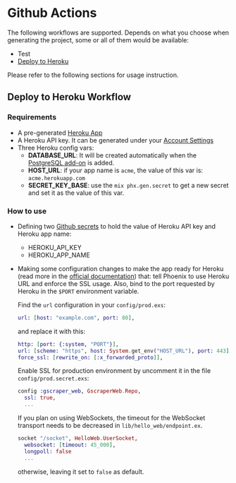 # Github Actions

The following workflows are supported. Depends on what you choose when generating the project, some or all of them would be available:

- Test
- [Deploy to Heroku](#deploy-to-heroku-workflow)

Please refer to the following sections for usage instruction.

## Deploy to Heroku Workflow

### Requirements

- A pre-generated [Heroku App](https://devcenter.heroku.com/articles/creating-apps)
- A Heroku API key. It can be generated under your [Account Settings](https://dashboard.heroku.com/account#api-key)
- Three Heroku config vars:  
  - **DATABASE_URL**: It will be created automatically when the [PostgreSQL add-on](https://elements.heroku.com/addons/heroku-postgresql) is added.
  - **HOST_URL**: if your app name is `acme`, the value of this var is: `acme.herokuapp.com`
  - **SECRET_KEY_BASE**: use the `mix phx.gen.secret` to get a new secret and set it as the value of this var.

### How to use

- Defining two [Github secrets](https://docs.github.com/en/actions/reference/encrypted-secrets) to hold the value of Heroku API key and Heroku app name:
  - HEROKU_API_KEY
  - HEROKU_APP_NAME
- Making some configuration changes to make the app ready for Heroku (read more in the [official documentation](https://hexdocs.pm/phoenix/heroku.html#making-our-project-ready-for-heroku)) that: 
  tell Phoenix to use Heroku URL and enforce the SSL usage. Also, bind to the port requested by Heroku in the `$PORT` environment variable.

  Find the `url` configuration in your `config/prod.exs`:

  ```elixir
  url: [host: "example.com", port: 80],
  ```

  and replace it with this:

  ```elixir
  http: [port: {:system, "PORT"}],
  url: [scheme: "https", host: System.get_env("HOST_URL"), port: 443],
  force_ssl: [rewrite_on: [:x_forwarded_proto]],
  ```
  
  Enable SSL for production environment by uncomment it in the file `config/prod.secret.exs`:

  ```elixir
  config :gscraper_web, GscraperWeb.Repo,
    ssl: true,
    ...  
  ```

  If you plan on using WebSockets, the timeout for the WebSocket transport needs to be decreased in `lib/hello_web/endpoint.ex`.

  ```elixir
  socket "/socket", HelloWeb.UserSocket,
    websocket: [timeout: 45_000],
    longpoll: false
    ...  
  ```

  otherwise, leaving it set to `false` as default.
  